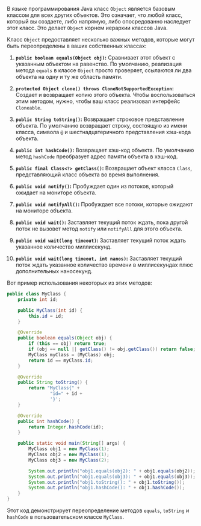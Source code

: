 В языке программирования Java класс `Object` является базовым классом для всех других объектов. Это означает, что любой класс, который вы создаете, либо напрямую, либо опосредованно наследует этот класс. Это делает `Object` корнем иерархии классов Java.

Класс `Object` предоставляет несколько важных методов, которые могут быть переопределены в ваших собственных классах:

1. **`public boolean equals(Object obj)`:** Сравнивает этот объект с указанным объектом на равенство. По умолчанию, реализация метода `equals` в классе `Object` просто проверяет, ссылаются ли два объекта на одну и ту же область памяти.

2. **`protected Object clone() throws CloneNotSupportedException`:** Создает и возвращает копию этого объекта. Чтобы воспользоваться этим методом, нужно, чтобы ваш класс реализовал интерфейс `Cloneable`.

3. **`public String toString()`:** Возвращает строковое представление объекта. По умолчанию возвращает строку, состоящую из имени класса, символа `@` и шестнадцатеричного представления хэш-кода объекта.

4. **`public int hashCode()`:** Возвращает хэш-код объекта. По умолчанию метод `hashCode` преобразует адрес памяти объекта в хэш-код.

5. **`public final Class<?> getClass()`:** Возвращает объект класса `Class`, представляющий класс объекта во время выполнения.

6. **`public void notify()`:** Пробуждает один из потоков, который ожидает на мониторе объекта.

7. **`public void notifyAll()`:** Пробуждает все потоки, которые ожидают на мониторе объекта.

8. **`public void wait()`:** Заставляет текущий поток ждать, пока другой поток не вызовет метод `notify` или `notifyAll` для этого объекта.

9. **`public void wait(long timeout)`:** Заставляет текущий поток ждать указанное количество миллисекунд.

10. **`public void wait(long timeout, int nanos)`:** Заставляет текущий поток ждать указанное количество времени в миллисекундах плюс дополнительных наносекунд.

Вот пример использования некоторых из этих методов:

```java
public class MyClass {
    private int id;

    public MyClass(int id) {
        this.id = id;
    }

    @Override
    public boolean equals(Object obj) {
        if (this == obj) return true;
        if (obj == null || getClass() != obj.getClass()) return false;
        MyClass myClass = (MyClass) obj;
        return id == myClass.id;
    }

    @Override
    public String toString() {
        return "MyClass{" +
                "id=" + id +
                '}';
    }

    @Override
    public int hashCode() {
        return Integer.hashCode(id);
    }

    public static void main(String[] args) {
        MyClass obj1 = new MyClass(1);
        MyClass obj2 = new MyClass(1);
        MyClass obj3 = new MyClass(2);

        System.out.println("obj1.equals(obj2): " + obj1.equals(obj2)); // true
        System.out.println("obj1.equals(obj3): " + obj1.equals(obj3)); // false
        System.out.println("obj1.toString(): " + obj1.toString());     // MyClass{id=1}
        System.out.println("obj1.hashCode(): " + obj1.hashCode());     // 1
    }
}
```

Этот код демонстрирует переопределение методов `equals`, `toString` и `hashCode` в пользовательском классе `MyClass`.